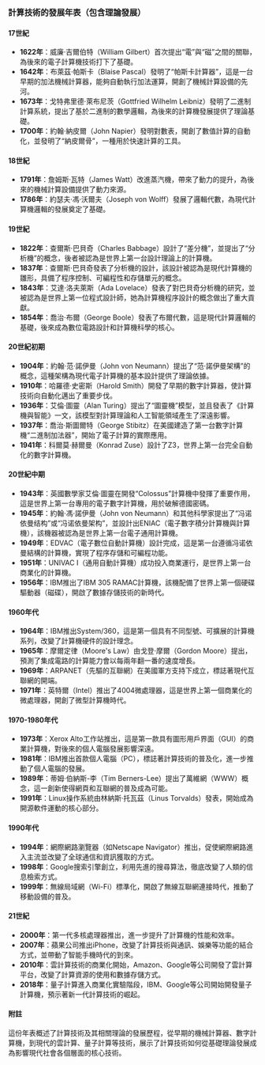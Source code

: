 ### 計算技術的發展年表（包含理論發展）

#### 17世紀  
- **1622年**：威廉·吉爾伯特（William Gilbert）首次提出“電”與“磁”之間的關聯，為後來的電子計算機技術打下了基礎。  
- **1642年**：布萊茲·帕斯卡（Blaise Pascal）發明了“帕斯卡計算器”，這是一台早期的加法機械計算器，能夠自動執行加法運算，開創了機械計算設備的先河。  
- **1673年**：戈特弗里德·萊布尼茨（Gottfried Wilhelm Leibniz）發明了二進制計算系統，提出了基於二進制的數學邏輯，為後來的計算機發展提供了理論基礎。  
- **1700年**：約翰·納皮爾（John Napier）發明對數表，開創了數值計算的自動化，並發明了“納皮爾骨”，一種用於快速計算的工具。  

#### 18世紀  
- **1791年**：詹姆斯·瓦特（James Watt）改進蒸汽機，帶來了動力的提升，為後來的機械計算設備提供了動力來源。  
- **1786年**：約瑟夫·馮·沃爾夫（Joseph von Wolff）發展了邏輯代數，為現代計算機邏輯的發展奠定了基礎。  

#### 19世紀  
- **1822年**：查爾斯·巴貝奇（Charles Babbage）設計了“差分機”，並提出了“分析機”的概念，後者被認為是世界上第一台設計理論上的計算機。  
- **1837年**：查爾斯·巴貝奇發表了分析機的設計，該設計被認為是現代計算機的雛形，具備了程序控制、可編程性和存儲單元的概念。  
- **1843年**：艾達·洛夫萊斯（Ada Lovelace）發表了對巴貝奇分析機的研究，並被認為是世界上第一位程式設計師，她為計算機程序設計的概念做出了重大貢獻。  
- **1854年**：喬治·布爾（George Boole）發表了布爾代數，這是現代計算邏輯的基礎，後來成為數位電路設計和計算機科學的核心。  

#### 20世紀初期  
- **1904年**：約翰·范·諾伊曼（John von Neumann）提出了“范·諾伊曼架構”的概念，這種架構為現代電子計算機的基本設計提供了理論依據。  
- **1910年**：哈羅德·史密斯（Harold Smith）開發了早期的數字計算器，使計算技術向自動化邁出了重要步伐。  
- **1936年**：艾倫·圖靈（Alan Turing）提出了“圖靈機”模型，並且發表了《計算機與智能》一文，該模型對計算理論和人工智能領域產生了深遠影響。  
- **1937年**：喬治·斯圖爾特（George Stibitz）在美國建造了第一台數字計算機“二進制加法器”，開始了電子計算的實際應用。  
- **1941年**：科爾莫·赫爾曼（Konrad Zuse）設計了Z3，世界上第一台完全自動化的數字計算機。

#### 20世紀中期  
- **1943年**：英國數學家艾倫·圖靈在開發“Colossus”計算機中發揮了重要作用，這是世界上第一台專用的電子數字計算機，用於破解德國密碼。  
- **1945年**：約翰·馮·諾伊曼（John von Neumann）和其他科學家提出了“冯诺依曼结构”或“冯诺依曼架构”，並設計出ENIAC（電子數字積分計算機與計算機），該機器被認為是世界上第一台電子通用計算機。  
- **1949年**：EDVAC（電子數位自動計算機）設計完成，這是第一台遵循冯诺依曼結構的計算機，實現了程序存儲和可編程功能。  
- **1951年**：UNIVAC I（通用自動計算機）成功投入商業運行，是世界上第一台商業化的計算機。  
- **1956年**：IBM推出了IBM 305 RAMAC計算機，該機配備了世界上第一個硬碟驅動器（磁碟），開啟了數據存儲技術的新時代。  

#### 1960年代  
- **1964年**：IBM推出System/360，這是第一個具有不同型號、可擴展的計算機系列，改變了計算機硬件的設計理念。  
- **1965年**：摩爾定律（Moore's Law）由戈登·摩爾（Gordon Moore）提出，預測了集成電路的計算能力會以每兩年翻一番的速度增長。  
- **1969年**：ARPANET（先驅的互聯網）在美國軍方支持下成立，標誌著現代互聯網的開端。  
- **1971年**：英特爾（Intel）推出了4004微處理器，這是世界上第一個商業化的微處理器，開創了微型計算機時代。  

#### 1970-1980年代  
- **1973年**：Xerox Alto工作站推出，這是第一款具有圖形用戶界面（GUI）的商業計算機，對後來的個人電腦發展影響深遠。  
- **1981年**：IBM推出首款個人電腦（PC），標誌著計算技術的普及化，進一步推動了個人電腦的發展。  
- **1989年**：蒂姆·伯納斯-李（Tim Berners-Lee）提出了萬維網（WWW）概念，這一創新使得網頁和互聯網的普及成為可能。  
- **1991年**：Linux操作系統由林納斯·托瓦茲（Linus Torvalds）發表，開始成為開源軟件運動的核心部分。  

#### 1990年代  
- **1994年**：網際網路瀏覽器（如Netscape Navigator）推出，促使網際網路進入主流並改變了全球通信和資訊獲取的方式。  
- **1998年**：Google搜索引擎創立，利用先進的搜尋算法，徹底改變了人類的信息檢索方式。  
- **1999年**：無線局域網（Wi-Fi）標準化，開啟了無線互聯網連接時代，推動了移動設備的普及。

#### 21世紀  
- **2000年**：第一代多核處理器推出，進一步提升了計算機的性能和效率。  
- **2007年**：蘋果公司推出iPhone，改變了計算技術與通訊、娛樂等功能的結合方式，並帶動了智能手機時代的到來。  
- **2010年**：雲計算技術的商業化開始，Amazon、Google等公司開發了雲計算平台，改變了計算資源的使用和數據存儲方式。  
- **2018年**：量子計算進入商業化實驗階段，IBM、Google等公司開始開發量子計算機，預示著新一代計算技術的崛起。

#### 附註  
這份年表概述了計算技術及其相關理論的發展歷程，從早期的機械計算器、數字計算機，到現代的雲計算、量子計算等技術，展示了計算技術如何從基礎理論發展成為影響現代社會各個層面的核心技術。